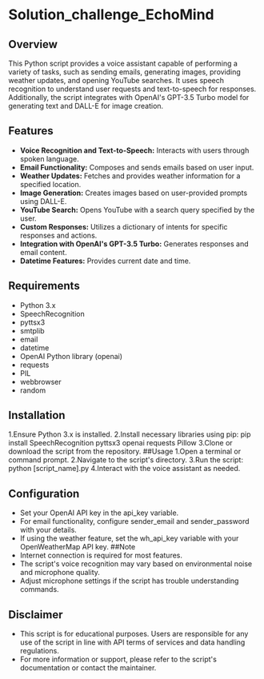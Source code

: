 # Solution_challenge_EchoMind

## Overview
This Python script provides a voice assistant capable of performing a variety of tasks, such as sending emails, generating images, providing weather updates, and opening YouTube searches. It uses speech recognition to understand user requests and text-to-speech for responses. Additionally, the script integrates with OpenAI's GPT-3.5 Turbo model for generating text and DALL-E for image creation.

## Features
- **Voice Recognition and Text-to-Speech:** Interacts with users through spoken language.
- **Email Functionality:** Composes and sends emails based on user input.
- **Weather Updates:** Fetches and provides weather information for a specified location.
- **Image Generation:** Creates images based on user-provided prompts using DALL-E.
- **YouTube Search:** Opens YouTube with a search query specified by the user.
- **Custom Responses:** Utilizes a dictionary of intents for specific responses and actions.
- **Integration with OpenAI's GPT-3.5 Turbo:** Generates responses and email content.
- **Datetime Features:** Provides current date and time.
## Requirements
- Python 3.x
- SpeechRecognition
- pyttsx3
- smtplib
- email
- datetime
- OpenAI Python library (openai)
- requests
- PIL
- webbrowser
- random
## Installation
1.Ensure Python 3.x is installed.
2.Install necessary libraries using pip:
pip install SpeechRecognition pyttsx3 openai requests Pillow
3.Clone or download the script from the repository.
##Usage
1.Open a terminal or command prompt.
2.Navigate to the script's directory.
3.Run the script:
python [script_name].py
4.Interact with the voice assistant as needed.
## Configuration
- Set your OpenAI API key in the api_key variable.
- For email functionality, configure sender_email and sender_password with your details.
- If using the weather feature, set the wh_api_key variable with your OpenWeatherMap API key.
##Note
- Internet connection is required for most features.
- The script's voice recognition may vary based on environmental noise and microphone quality.
- Adjust microphone settings if the script has trouble understanding commands.
## Disclaimer
- This script is for educational purposes. Users are responsible for any use of the script in line with API terms of services and data handling regulations.
- For more information or support, please refer to the script's documentation or contact the maintainer.
